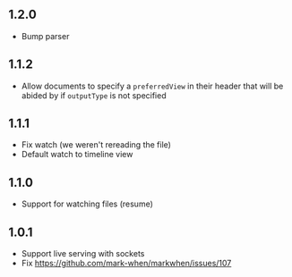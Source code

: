 ## 1.2.0
- Bump parser

## 1.1.2

- Allow documents to specify a `preferredView` in their header that will be abided by if `outputType` is not specified

## 1.1.1

- Fix watch (we weren't rereading the file)
- Default watch to timeline view

## 1.1.0

- Support for watching files (resume)

## 1.0.1

- Support live serving with sockets
- Fix https://github.com/mark-when/markwhen/issues/107
